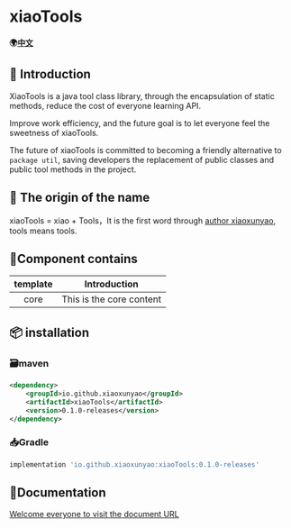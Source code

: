 # xiaoTools
**🌍[中文](https://github.com/xiaoxunyao/java-utils-library/blob/master/README.md)**
## 🔖 Introduction

XiaoTools is a java tool class library, through the encapsulation of static methods, reduce the cost of everyone learning API.

Improve work efficiency, and the future goal is to let everyone feel the sweetness of xiaoTools.

The future of xiaoTools is committed to becoming a friendly alternative to `package util`, saving developers the replacement of public classes and public tool methods in the project.

## 👀 The origin of the name

xiaoTools = xiao + Tools，It is the first word through [author xiaoxunyao](https://github.com/xiaoxunyao), tools means tools.

## 🧰Component contains

| template |       Introduction       |
| :------: | :----------------------: |
|   core   | This is the core content |

## 📦 installation

### 🗃️maven

```xml
<dependency>
    <groupId>io.github.xiaoxunyao</groupId>
    <artifactId>xiaoTools</artifactId>
    <version>0.1.0-releases</version>
</dependency>
```

### 📥Gradle

```gradle
implementation 'io.github.xiaoxunyao:xiaoTools:0.1.0-releases'
```

## 📖Documentation

[Welcome everyone to visit the document URL](https://xiaoxunyao.github.io/xiaoTools-doc/en/)

